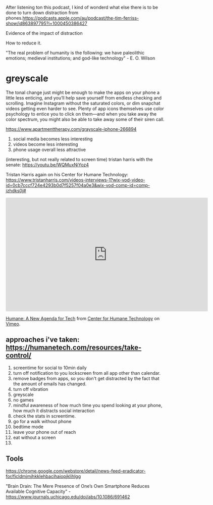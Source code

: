 
After listening ton this podcast, I kind of wonderd what else there is to be done to turn down distraction from phones.https://podcasts.apple.com/au/podcast/the-tim-ferriss-show/id863897795?i=1000450386427

Evidence of the impact of distraction

How to reduce it.

"The real problem of humanity is the following: we have paleolithic emotions; medieval institutions; and god-like technology" - E. O. Wilson

# greyscale

The tonal change just might be enough to make the apps on your phone a little less enticing, and you’ll help save yourself from endless checking and scrolling. Imagine Instagram without the saturated colors, or dim snapchat videos getting even harder to see. Plenty of app icons themselves use color psychology to entice you to click on them—and when you take away the color spectrum, you might also be able to take away some of their siren call.

https://www.apartmenttherapy.com/grayscale-iphone-266894

1. social media becomes less interesting
2. videos become less interesting
3. phone usage overall less attractive

(interesting, but not really related to screen time)
tristan harris with the senate: https://youtu.be/WQMuxNiYoz4

Tristan Harris again on his Center for Humane Technology: https://www.tristanharris.com/videos-interviews-1?wix-vod-video-id=0cb7cccf724e4293b0d7f5257f04a0e3&wix-vod-comp-id=comp-jzhdks0j#

<iframe src="https://player.vimeo.com/video/332532972?title=0&byline=0&portrait=0" width="640" height="360" frameborder="0" allow="autoplay; fullscreen" allowfullscreen></iframe>
<p><a href="https://vimeo.com/332532972">Humane: A New Agenda for Tech</a> from <a href="https://vimeo.com/user97320170">Center for Humane Technology</a> on <a href="https://vimeo.com">Vimeo</a>.</p>


## approaches i've taken: https://humanetech.com/resources/take-control/


1. screentime for social to 10min daily
2. turn off notification to you lockscreen from all app other than calendar.
3. remove badges from apps, so you don't get distracted by the fact that the amount of emails has changed.
4. turn off vibration
5. greyscale
6. no games
7. mindful awareness of how much time you spend looking at your phone, how much it distracts social interaction
8. check the stats in screentime.
9. go for a walk without phone
10. bedtime mode
11. leave your phone out of reach
12. eat without a screen
13. 

## Tools

https://chrome.google.com/webstore/detail/news-feed-eradicator-for/fjcldmjmjhkklehbacihaiopjklihlgg

"Brain Drain: The Mere Presence of One’s Own Smartphone Reduces Available Cognitive Capacity" - https://www.journals.uchicago.edu/doi/abs/10.1086/691462

